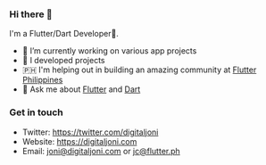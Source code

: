 ### Hi there 👋

I'm a Flutter/Dart Developer💙.

- 📱 I’m currently working on various app projects
- 📱 I developed projects
- 🇵🇭 I'm helping out in building an amazing community at [Flutter Philippines](https://flutter.ph)
- 💬 Ask me about [Flutter](http://flutter.dev/) and [Dart](https://dart.dev/)

### Get in touch
- Twitter: https://twitter.com/digitaljoni
- Website: https://digitaljoni.com
- Email: joni@digitaljoni.com or jc@flutter.ph
